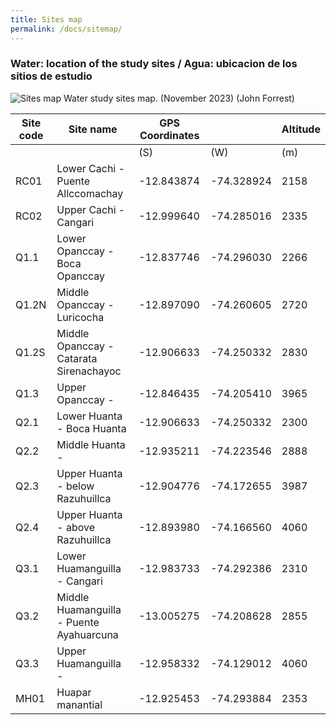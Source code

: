 ```yaml
---
title: Sites map
permalink: /docs/sitemap/
---
```



### Water: location of the study sites / Agua: ubicacion de los sitios de estudio


![Sites map](/assets/sites/Allsites.jpg)
Water study sites map. (November 2023) (John Forrest)


|     Site code    |     Site name                                   |     GPS Coordinates    |                   |     Altitude    |
|------------------|-------------------------------------------------|------------------------|-------------------|-----------------|
|                  |                                                 |        (S)             |        (W)        |     (m)         |
|     RC01         |     Lower Cachi - Puente Allccomachay           |     -12.843874         |     -74.328924    |     2158        |
|     RC02         |     Upper Cachi - Cangari                       |     -12.999640         |     -74.285016    |     2335        |
|     Q1.1         |     Lower Opanccay - Boca Opanccay              |     -12.837746         |     -74.296030    |     2266        |
|     Q1.2N        |     Middle Opanccay - Luricocha                 |     -12.897090         |     -74.260605    |     2720        |
|     Q1.2S        |     Middle Opanccay - Catarata Sirenachayoc     |     -12.906633         |     -74.250332    |     2830        |
|     Q1.3         |     Upper Opanccay -                            |     -12.846435         |     -74.205410    |     3965        |
|     Q2.1         |     Lower Huanta - Boca Huanta                  |     -12.906633         |     -74.250332    |     2300        |
|     Q2.2         |     Middle Huanta -                             |     -12.935211         |     -74.223546    |     2888        |
|     Q2.3         |     Upper Huanta - below Razuhuillca            |     -12.904776         |     -74.172655    |     3987        |
|     Q2.4         |     Upper Huanta - above Razuhuillca            |     -12.893980         |     -74.166560    |     4060        |
|     Q3.1         |     Lower Huamanguilla - Cangari                |     -12.983733         |     -74.292386    |     2310        |
|     Q3.2         |     Middle Huamanguilla - Puente Ayahuarcuna    |     -13.005275         |     -74.208628    |     2855        |
|     Q3.3         |     Upper Huamanguilla -                        |     -12.958332         |     -74.129012    |     4060        |
|     MH01         |     Huapar manantial                            |     -12.925453         |     -74.293884    |     2353        |

